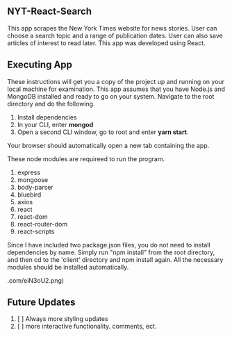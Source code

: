 ## NYT-React-Search
This app scrapes the New York Times website for news stories. User can choose a search topic and a range of publication dates. User can also save articles of interest to read later. This app was developed using React.

## Executing App 

These instructions will get you a copy of the project up and running on your local machine for examination. This app assumes that you have Node.js and MongoDB installed and ready to go on your system. Navigate to the root directory and do the following.

1. Install dependencies
2. In your CLI, enter **mongod**
3. Open a second CLI window, go to root and enter **yarn start**.

Your browser should automatically open a new tab containing the app.

These node modules are requireed to run the program.

1. express
2. mongoose
3. body-parser
4. bluebird
5. axios
6. react
7. react-dom
8. react-router-dom
9. react-scripts

Since I have included two package.json files, you do not need to install dependencies by name. Simply run "npm install" from the root directory, and then cd to the 'client' directory and npm install again. All the necessary modules should be installed automatically.

.com/eiN3oU2.png)

## Future Updates

1. [ ] Always more styling updates
2. [ ] more interactive functionality. comments, ect.
